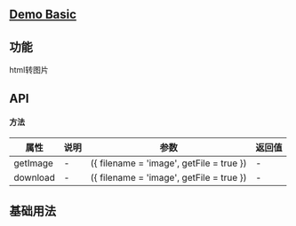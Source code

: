 ## [Demo Basic](https://wya-team.github.io/wya-vc/dist/__tpl__/basic.html)
## 功能
html转图片

## API

#### 方法

属性 | 说明 | 参数 | 返回值
---|---|---|---
getImage | - | ({ filename = 'image', getFile = true }) | -
download | - | ({ filename = 'image', getFile = true }) | -

## 基础用法

```jsx

```